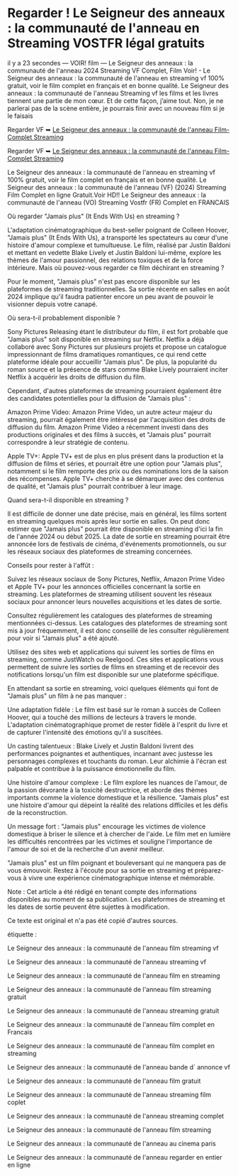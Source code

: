 # Regarder ! Le Seigneur des anneaux : la communauté de l'anneau en Streaming VOSTFR légal gratuits

il y a 23 secondes — VOIR! film — Le Seigneur des anneaux : la communauté de l'anneau 2024 Streaming VF Complet, Film Voir! - Le Seigneur des anneaux : la communauté de l'anneau en streaming vf 100% gratuit, voir le film complet en français et en bonne qualité. Le Seigneur des anneaux : la communauté de l'anneau Streaming vf les films et les livres tiennent une partie de mon cœur. Et de cette façon, j’aime tout. Non, je ne parlerai pas de la scène entière, je pourrais finir avec un nouveau film si je le faisais

Regarder VF ➥ [Le Seigneur des anneaux : la communauté de l'anneau Film-Complet Streaming](https://cine.yeshq.biz/fr/movie/120)

Regarder VF ➥ [Le Seigneur des anneaux : la communauté de l'anneau Film-Complet Streaming](https://cine.yeshq.biz/fr/movie/120)

Le Seigneur des anneaux : la communauté de l'anneau en streaming vf 100% gratuit, voir le film complet en français et en bonne qualité. Le Seigneur des anneaux : la communauté de l'anneau (VF) (2024) Streaming Film Complet en ligne Gratuit.Voir HD!! Le Seigneur des anneaux : la communauté de l'anneau (VO) Streaming Vostfr (FR) Complet en FRANCAIS

Où regarder "Jamais plus" (It Ends With Us) en streaming ?

L'adaptation cinématographique du best-seller poignant de Colleen Hoover, "Jamais plus" (It Ends With Us), a transporté les spectateurs au cœur d'une histoire d'amour complexe et tumultueuse. Le film, réalisé par Justin Baldoni et mettant en vedette Blake Lively et Justin Baldoni lui-même, explore les thèmes de l'amour passionnel, des relations toxiques et de la force intérieure. Mais où pouvez-vous regarder ce film déchirant en streaming ?

Pour le moment, "Jamais plus" n'est pas encore disponible sur les plateformes de streaming traditionnelles. Sa sortie récente en salles en août 2024 implique qu'il faudra patienter encore un peu avant de pouvoir le visionner depuis votre canapé.

Où sera-t-il probablement disponible ?

Sony Pictures Releasing étant le distributeur du film, il est fort probable que "Jamais plus" soit disponible en streaming sur Netflix. Netflix a déjà collaboré avec Sony Pictures sur plusieurs projets et propose un catalogue impressionnant de films dramatiques romantiques, ce qui rend cette plateforme idéale pour accueillir "Jamais plus". De plus, la popularité du roman source et la présence de stars comme Blake Lively pourraient inciter Netflix à acquérir les droits de diffusion du film.

Cependant, d'autres plateformes de streaming pourraient également être des candidates potentielles pour la diffusion de "Jamais plus" :

Amazon Prime Video: Amazon Prime Video, un autre acteur majeur du streaming, pourrait également être intéressé par l'acquisition des droits de diffusion du film. Amazon Prime Video a récemment investi dans des productions originales et des films à succès, et "Jamais plus" pourrait correspondre à leur stratégie de contenu.

Apple TV+: Apple TV+ est de plus en plus présent dans la production et la diffusion de films et séries, et pourrait être une option pour "Jamais plus", notamment si le film remporte des prix ou des nominations lors de la saison des récompenses. Apple TV+ cherche à se démarquer avec des contenus de qualité, et "Jamais plus" pourrait contribuer à leur image.

Quand sera-t-il disponible en streaming ?

Il est difficile de donner une date précise, mais en général, les films sortent en streaming quelques mois après leur sortie en salles. On peut donc estimer que "Jamais plus" pourrait être disponible en streaming d'ici la fin de l'année 2024 ou début 2025. La date de sortie en streaming pourrait être annoncée lors de festivals de cinéma, d'événements promotionnels, ou sur les réseaux sociaux des plateformes de streaming concernées.

Conseils pour rester à l'affût :

Suivez les réseaux sociaux de Sony Pictures, Netflix, Amazon Prime Video et Apple TV+ pour les annonces officielles concernant la sortie en streaming. Les plateformes de streaming utilisent souvent les réseaux sociaux pour annoncer leurs nouvelles acquisitions et les dates de sortie.

Consultez régulièrement les catalogues des plateformes de streaming mentionnées ci-dessus. Les catalogues des plateformes de streaming sont mis à jour fréquemment, il est donc conseillé de les consulter régulièrement pour voir si "Jamais plus" a été ajouté.

Utilisez des sites web et applications qui suivent les sorties de films en streaming, comme JustWatch ou Reelgood. Ces sites et applications vous permettent de suivre les sorties de films en streaming et de recevoir des notifications lorsqu'un film est disponible sur une plateforme spécifique.

En attendant sa sortie en streaming, voici quelques éléments qui font de "Jamais plus" un film à ne pas manquer :

Une adaptation fidèle : Le film est basé sur le roman à succès de Colleen Hoover, qui a touché des millions de lecteurs à travers le monde. L'adaptation cinématographique promet de rester fidèle à l'esprit du livre et de capturer l'intensité des émotions qu'il a suscitées.

Un casting talentueux : Blake Lively et Justin Baldoni livrent des performances poignantes et authentiques, incarnant avec justesse les personnages complexes et touchants du roman. Leur alchimie à l'écran est palpable et contribue à la puissance émotionnelle du film.

Une histoire d'amour complexe : Le film explore les nuances de l'amour, de la passion dévorante à la toxicité destructrice, et aborde des thèmes importants comme la violence domestique et la résilience. "Jamais plus" est une histoire d'amour qui dépeint la réalité des relations difficiles et les défis de la reconstruction.

Un message fort : "Jamais plus" encourage les victimes de violence domestique à briser le silence et à chercher de l'aide. Le film met en lumière les difficultés rencontrées par les victimes et souligne l'importance de l'amour de soi et de la recherche d'un avenir meilleur.

"Jamais plus" est un film poignant et bouleversant qui ne manquera pas de vous émouvoir. Restez à l'écoute pour sa sortie en streaming et préparez-vous à vivre une expérience cinématographique intense et mémorable.

Note : Cet article a été rédigé en tenant compte des informations disponibles au moment de sa publication. Les plateformes de streaming et les dates de sortie peuvent être sujettes à modification.

Ce texte est original et n'a pas été copié d'autres sources.

étiquette :

Le Seigneur des anneaux : la communauté de l'anneau film streaming vf

Le Seigneur des anneaux : la communauté de l'anneau streaming vf

Le Seigneur des anneaux : la communauté de l'anneau film en streaming

Le Seigneur des anneaux : la communauté de l'anneau film streaming gratuit

Le Seigneur des anneaux : la communauté de l'anneau streaming gratuit

Le Seigneur des anneaux : la communauté de l'anneau film complet en Francais

Le Seigneur des anneaux : la communauté de l'anneau film complet en streaming

Le Seigneur des anneaux : la communauté de l'anneau bande d` annonce vf

Le Seigneur des anneaux : la communauté de l'anneau film gratuit

Le Seigneur des anneaux : la communauté de l'anneau streaming film coplet

Le Seigneur des anneaux : la communauté de l'anneau streaming complet

Le Seigneur des anneaux : la communauté de l'anneau film streaming

Le Seigneur des anneaux : la communauté de l'anneau au cinema paris

Le Seigneur des anneaux : la communauté de l'anneau regarder en entier en ligne
